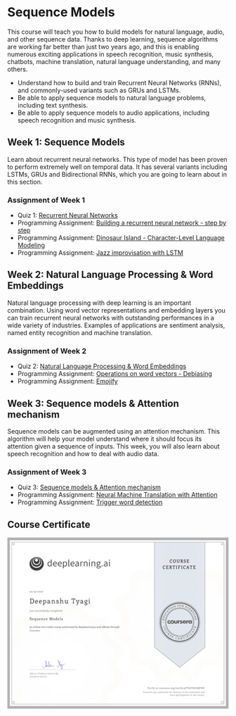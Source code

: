 # Sequence Models

This course will teach you how to build models for natural language, audio, and other sequence data. Thanks to deep learning, sequence algorithms are working far better than just two years ago, and this is enabling numerous exciting applications in speech recognition, music synthesis, chatbots, machine translation, natural language understanding, and many others.

- Understand how to build and train Recurrent Neural Networks (RNNs), and commonly-used variants such as GRUs and LSTMs.
- Be able to apply sequence models to natural language problems, including text synthesis.
- Be able to apply sequence models to audio applications, including speech recognition and music synthesis.

## Week 1: Sequence Models

Learn about recurrent neural networks. This type of model has been proven to perform extremely well on temporal data. It has several variants including LSTMs, GRUs and Bidirectional RNNs, which you are going to learn about in this section.

### Assignment of Week 1

- Quiz 1: [Recurrent Neural Networks](./Week_1/Module_1_Graded_Quiz.pdf)
- Programming Assignment: [Building a recurrent neural network - step by step](./Week_1/step_by_step/Building_a_Recurrent_Neural_Network_Step_by_Step_v3a.ipynb)
- Programming Assignment: [Dinosaur Island - Character-Level Language Modeling](./Week_1/Dinosaur_Island/Dinosaurus_Island_Character_level_language_model_final_v3a.ipynb)
- Programming Assignment: [Jazz improvisation with LSTM](./Week_1/Jazz/Improvise_a_Jazz_Solo_with_an_LSTM_Network_v3a.ipynb)

## Week 2: Natural Language Processing & Word Embeddings

Natural language processing with deep learning is an important combination. Using word vector representations and embedding layers you can train recurrent neural networks with outstanding performances in a wide variety of industries. Examples of applications are sentiment analysis, named entity recognition and machine translation.

### Assignment of Week 2

- Quiz 2: [Natural Language Processing & Word Embeddings](./Week_2/Module_2_Graded_Quiz.pdf)
- Programming Assignment: [Operations on word vectors - Debiasing](./Week_2/Word_Vector_Representation/Operations_on_word_vectors_v2a.ipynb)
- Programming Assignment: [Emojify](./Week_2/Emojify/Emojify_v2a.ipynb)

## Week 3: Sequence models & Attention mechanism

Sequence models can be augmented using an attention mechanism. This algorithm will help your model understand where it should focus its attention given a sequence of inputs. This week, you will also learn about speech recognition and how to deal with audio data.

### Assignment of Week 3

- Quiz 3: [Sequence models & Attention mechanism](./Week_3/Module_3_Graded_Quiz.pdf)
- Programming Assignment: [Neural Machine Translation with Attention](./Week_3/Machine_Translation/Neural_machine_translation_with_attention_v4a.ipynb)
- Programming Assignment: [Trigger word detection](./Week_3/Trigger_Word_Detection/Trigger_word_detection_v1a.ipynb)

## Course Certificate

![Certificate](./media/9TYAYX7HQPUH.png)